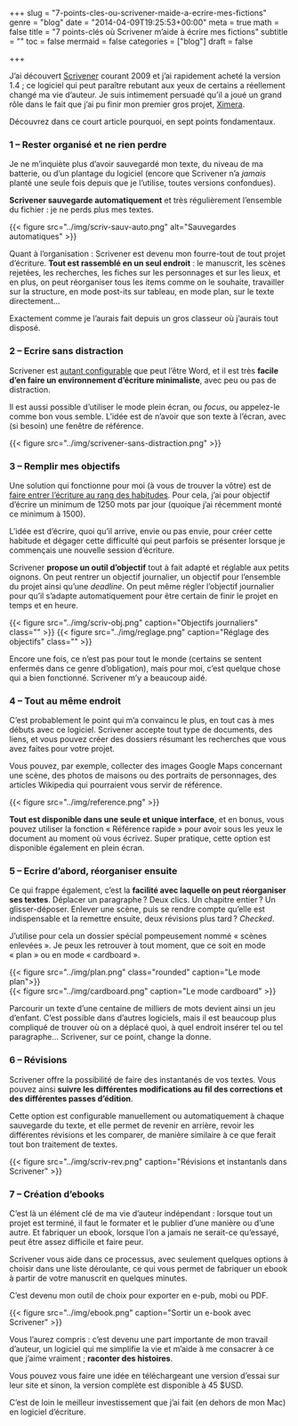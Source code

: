 +++
slug = "7-points-cles-ou-scrivener-maide-a-ecrire-mes-fictions"
genre = "blog"
date = "2014-04-09T19:25:53+00:00"
meta = true
math = false
title = "7 points-clés où Scrivener m’aide à écrire mes fictions"
subtitle = ""
toc = false
mermaid = false
categories = ["blog"]
draft = false


+++

J&rsquo;ai découvert [Scrivener](http://www.literatureandlatte.com) courant 2009 et j&rsquo;ai rapidement acheté la version 1.4 ; ce logiciel qui peut paraître rebutant aux yeux de certains a réellement changé ma vie d&rsquo;auteur. Je suis intimement persuadé qu&rsquo;il a joué un grand rôle dans le fait que j&rsquo;ai pu finir mon premier gros projet, [Ximera](http://www.cyrilvallee.net/ximera/ "Ximera").

Découvrez dans ce court article pourquoi, en sept points fondamentaux.

### 1 &#8211; Rester organisé et ne rien perdre
  
Je ne m’inquiète plus d’avoir sauvegardé mon texte, du niveau de ma batterie, ou d’un plantage du logiciel (encore que Scrivener n’a _jamais_ planté une seule fois depuis que je l’utilise, toutes versions confondues).
  
**Scrivener sauvegarde automatiquement** et très régulièrement l’ensemble du fichier : je ne perds plus mes textes.

{{< figure src="../img/scriv-sauv-auto.png" alt="Sauvegardes automatiques" >}}

Quant à l’organisation : Scrivener est devenu mon fourre-tout de tout projet d’écriture. **Tout est rassemblé en un seul endroit** : le manuscrit, les scènes rejetées, les recherches, les fiches sur les personnages et sur les lieux, et en plus, on peut réorganiser tous les items comme on le souhaite, travailler sur la structure, en mode post-its sur tableau, en mode plan, sur le texte directement…
  
Exactement comme je l’aurais fait depuis un gros classeur où j’aurais tout disposé.

### 2 &#8211; Ecrire sans distraction

Scrivener est [autant configurable](http://www.cyrilvallee.net/2013/03/scrivener-adapter-comme-un-environnement-minimaliste/ "Scrivener: adapter comme un environnement minimaliste") que peut l’être Word, et il est très **facile d’en faire un environnement d’écriture minimaliste**, avec peu ou pas de distraction.
  
Il est aussi possible d’utiliser le mode plein écran, ou _focus_, ou appelez-le comme bon vous semble. L’idée est de n’avoir que son texte à l’écran, avec (si besoin) une fenêtre de référence.

{{< figure src="../img/scrivener-sans-distraction.png" >}}

### 3 &#8211; Remplir mes objectifs
  
Une solution qui fonctionne pour moi (à vous de trouver la vôtre) est de [faire entrer l’écriture au rang des habitudes](http://www.cyrilvallee.net/2013/12/ecrire-objectif-journalier-et-motivation/ "Ecrire: objectif journalier et motivation"). Pour cela, j’ai pour objectif d’écrire un minimum de 1250 mots par jour (quoique j’ai récemment monté ce minimum à 1500).

L’idée est d’écrire, quoi qu’il arrive, envie ou pas envie, pour créer cette habitude et dégager cette difficulté qui peut parfois se présenter lorsque je commençais une nouvelle session d’écriture.
  
Scrivener **propose un outil d&rsquo;objectif** tout à fait adapté et réglable aux petits oignons. On peut rentrer un objectif journalier, un objectif pour l’ensemble du projet ainsi qu’une _deadline_. On peut même régler l’objectif journalier pour qu’il s’adapte automatiquement pour être certain de finir le projet en temps et en heure.

{{< figure src="../img/scriv-obj.png" caption="Objectifs journaliers" class="" >}}
{{< figure src="../img/reglage.png" caption="Réglage des objectifs" class="" >}}  

Encore une fois, ce n’est pas pour tout le monde (certains se sentent enfermés dans ce genre d’obligation), mais pour moi, c’est quelque chose qui a bien fonctionné. Scrivener m’y a beaucoup aidé.

### 4 &#8211; Tout au même endroit
  
C’est probablement le point qui m’a convaincu le plus, en tout cas à mes débuts avec ce logiciel. Scrivener accepte tout type de documents, des liens, et vous pouvez créer des dossiers résumant les recherches que vous avez faites pour votre projet.

Vous pouvez, par exemple, collecter des images Google Maps concernant une scène, des photos de maisons ou des portraits de personnages, des articles Wikipedia qui pourraient vous servir de référence.

{{< figure src="../img/reference.png" >}}  

**Tout est disponible dans une seule et unique interface**, et en bonus, vous pouvez utiliser la fonction « Référence rapide » pour avoir sous les yeux le document au moment où vous écrivez. Super pratique, cette option est disponible également en plein écran.

### 5 &#8211; Ecrire d’abord, réorganiser ensuite
  
Ce qui frappe également, c’est la **facilité avec laquelle on peut réorganiser ses textes**. Déplacer un paragraphe ? Deux clics. Un chapitre entier ? Un glisser-déposer. Enlever une scène, puis se rendre compte qu’elle est indispensable et la remettre ensuite, deux révisions plus tard ? _Checked_.
  
J’utilise pour cela un dossier spécial pompeusement nommé « scènes enlevées ». Je peux les retrouver à tout moment, que ce soit en mode &laquo;&nbsp;plan&nbsp;&raquo; ou en mode &laquo;&nbsp;cardboard&nbsp;&raquo;.

{{< figure src="../img/plan.png" class="rounded" caption="Le mode plan">}}  
{{< figure src="../img/cardboard.png" caption="Le mode cardboard" >}}  

Parcourir un texte d’une centaine de milliers de mots devient ainsi un jeu d’enfant. C’est possible dans d’autres logiciels, mais il est beaucoup plus compliqué de trouver où on a déplacé quoi, à quel endroit insérer tel ou tel paragraphe… Scrivener, sur ce point, change la donne.

### 6 &#8211; Révisions
  
Scrivener offre la possibilité de faire des instantanés de vos textes. Vous pouvez ainsi **suivre les différentes modifications au fil des corrections et des différentes passes d’édition**.
  
Cette option est configurable manuellement ou automatiquement à chaque sauvegarde du texte, et elle permet de revenir en arrière, revoir les différentes révisions et les comparer, de manière similaire à ce que ferait tout bon traitement de textes.

{{< figure src="../img/scriv-rev.png" caption="Révisions et instantanls dans Scrivener" >}}  

### 7 &#8211; Création d’ebooks

C’est là un élément clé de ma vie d’auteur indépendant : lorsque tout un projet est terminé, il faut le formater et le publier d’une manière ou d’une autre. Et fabriquer un ebook, lorsque l’on a jamais ne serait-ce qu’essayé, peut être assez difficile et faire peur.

Scrivener vous aide dans ce processus, avec seulement quelques options à choisir dans une liste déroulante, ce qui vous permet de fabriquer un ebook à partir de votre manuscrit en quelques minutes.
  
C’est devenu mon outil de choix pour exporter en e-pub, mobi ou PDF.

{{< figure src="../img/ebook.png" caption="Sortir un e-book avec Scrivener" >}}

Vous l&rsquo;aurez compris : c&rsquo;est devenu une part importante de mon travail d&rsquo;auteur, un logiciel qui me simplifie la vie et m&rsquo;aide à me consacrer à ce que j&rsquo;aime vraiment ; **raconter des histoires**.
  
Vous pouvez vous faire une idée en téléchargeant une version d&rsquo;essai sur leur site et sinon, la version complète est disponible à 45 $USD.
  
C&rsquo;est de loin le meilleur investissement que j&rsquo;ai fait (en dehors de mon Mac) en logiciel d&rsquo;écriture.